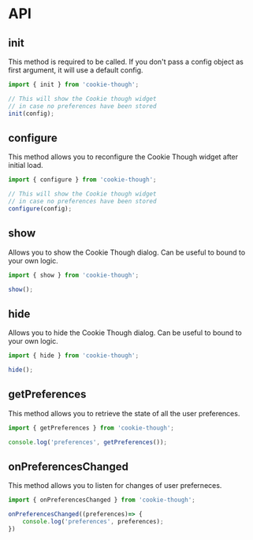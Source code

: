 # API

## init

This method is required to be called. If you don't pass a config object as first argument, it will use a default config.

```js
import { init } from 'cookie-though';

// This will show the Cookie though widget
// in case no preferences have been stored
init(config);
```

## configure

This method allows you to reconfigure the Cookie Though  widget after initial load.

```js
import { configure } from 'cookie-though';

// This will show the Cookie though widget
// in case no preferences have been stored
configure(config);
```

## show

Allows you to show the Cookie Though dialog. Can be useful to bound to your own logic.

```js
import { show } from 'cookie-though';

show();
```

## hide

Allows you to hide the Cookie Though dialog. Can be  useful to bound to your own logic.

```js
import { hide } from 'cookie-though';

hide();
```

## getPreferences

This method allows you to retrieve the state of all the user preferences.

```js
import { getPreferences } from 'cookie-though';

console.log('preferences', getPreferences());
```

## onPreferencesChanged

This method allows you to listen for changes of user preferneces.

```js
import { onPreferencesChanged } from 'cookie-though';

onPreferencesChanged((preferences)=> {
    console.log('preferences', preferences);
})
```
